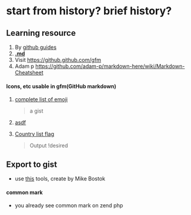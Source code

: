 # start from history? brief history?

## Learning resource
1. By [github guides](https://guides.github.com/features/mastering-markdown/#GitHub-flavored-markdown)
1. [**.md**](https://github.com/tocausan/mastering-markdown)
1. Visit https://github.github.com/gfm
1. Adam p https://github.com/adam-p/markdown-here/wiki/Markdown-Cheatsheet

#### Icons, etc usable in gfm(GitHub markdown)
1. [complete list of emoji][c-list-emoji]
   > a gist
1. [asdf][list-emoji-md]

1. [Country list flag][country-list-flag]
   > Output !desired

[c-list-emoji]: https://github.com/datawrapper/datawrapper/wiki/Country-flag-icons
[country-list-flag]: https://gist.github.com/rxaviers/7360908
[list-emoji-md]: https://github.com/ikatyang/emoji-cheat-sheet

## Export to gist
  - use [this](https://github.com/mbostock/gistup) tools, create by Mike Bostok

#### common mark
- you already see common mark on zend php
